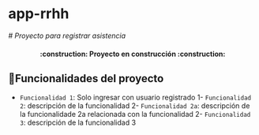 # app-rrhh

<em> # Proyecto para registrar asistencia </em>


<h4 align="center">
:construction: Proyecto en construcción :construction:
</h4>


## :hammer:Funcionalidades del proyecto

- `Funcionalidad 1`: Solo ingresar con usuario registrado 1- `Funcionalidad 2`: descripción de la funcionalidad 2- `Funcionalidad 2a`: descripción de la funcionalidade 2a relacionada con la funcionalidad 2- `Funcionalidad 3`: descripción de la funcionalidad 3
